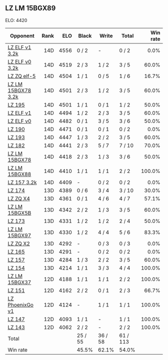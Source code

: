 ## LZ LM 15BGX89 ##

ELO: 4420

Opponent | Rank | ELO | Black | Write | Total | Win rate
---------|-----:|----:|-------|-------|-------|-------:
[LZ ELF v1 3.2k](LZ%20ELF%20v1%203.2k.md) | 14D | 4556 | 0 / 2 | - | 0 / 2 | 0.0%
[LZ ELF v0 3.2k](LZ%20ELF%20v0%203.2k.md) | 14D | 4519 | 2 / 3 | 1 / 2 | 3 / 5 | 60.0%
[LZ ZQ elf-5](LZ%20ZQ%20elf-5.md) | 14D | 4504 | 1 / 1 | 0 / 5 | 1 / 6 | 16.7%
[LZ LM 15BGX78 3.2k](LZ%20LM%2015BGX78%203.2k.md) | 14D | 4501 | 2 / 3 | 1 / 2 | 3 / 5 | 60.0%
[LZ 195](LZ%20195.md) | 14D | 4501 | 1 / 1 | 0 / 1 | 1 / 2 | 50.0%
[LZ ELF v1](LZ%20ELF%20v1.md) | 14D | 4494 | 1 / 2 | 2 / 3 | 3 / 5 | 60.0%
[LZ ELF v0](LZ%20ELF%20v0.md) | 14D | 4482 | 0 / 1 | 3 / 5 | 3 / 6 | 50.0%
[LZ 190](LZ%20190.md) | 14D | 4471 | 0 / 1 | 0 / 1 | 0 / 2 | 0.0%
[LZ 193](LZ%20193.md) | 14D | 4447 | 1 / 3 | 2 / 2 | 3 / 5 | 60.0%
[LZ 182](LZ%20182.md) | 14D | 4441 | 2 / 3 | 5 / 7 | 7 / 10 | 70.0%
[LZ LM 15BGX78](LZ%20LM%2015BGX78.md) | 14D | 4418 | 2 / 3 | 1 / 3 | 3 / 6 | 50.0%
[LZ LM 15BGX88](LZ%20LM%2015BGX88.md) | 14D | 4410 | 1 / 1 | 1 / 1 | 2 / 2 | 100.0%
[LZ 157 3.2k](LZ%20157%203.2k.md) | 14D | 4409 | - | 0 / 2 | 0 / 2 | 0.0%
[LZ 174](LZ%20174.md) | 13D | 4389 | 0 / 6 | 3 / 4 | 3 / 10 | 30.0%
[LZ ZQ X4](LZ%20ZQ%20X4.md) | 13D | 4361 | 0 / 1 | 4 / 6 | 4 / 7 | 57.1%
[LZ LM 15BGX5B](LZ%20LM%2015BGX5B.md) | 13D | 4342 | 2 / 2 | 1 / 3 | 3 / 5 | 60.0%
[LZ 173](LZ%20173.md) | 13D | 4331 | 1 / 2 | 1 / 2 | 2 / 4 | 50.0%
[LZ LM 15BGX97](LZ%20LM%2015BGX97.md) | 13D | 4330 | 1 / 2 | 4 / 4 | 5 / 6 | 83.3%
[LZ ZQ X2](LZ%20ZQ%20X2.md) | 13D | 4292 | - | 0 / 3 | 0 / 3 | 0.0%
[LZ 165](LZ%20165.md) | 13D | 4291 | - | 0 / 2 | 0 / 2 | 0.0%
[LZ 157](LZ%20157.md) | 13D | 4284 | 1 / 3 | 2 / 2 | 3 / 5 | 60.0%
[LZ 154](LZ%20154.md) | 13D | 4214 | 1 / 1 | 3 / 3 | 4 / 4 | 100.0%
[LZ LM 15BGX37](LZ%20LM%2015BGX37.md) | 12D | 4188 | 1 / 1 | 1 / 1 | 2 / 2 | 100.0%
[LZ 151](LZ%20151.md) | 12D | 4162 | 2 / 2 | 0 / 1 | 2 / 3 | 66.7%
[LZ PhoenixGo v1](LZ%20PhoenixGo%20v1.md) | 12D | 4124 | - | 1 / 1 | 1 / 1 | 100.0%
[LZ 147](LZ%20147.md) | 12D | 4093 | 1 / 1 | - | 1 / 1 | 100.0%
[LZ 143](LZ%20143.md) | 12D | 4062 | 2 / 2 | - | 2 / 2 | 100.0%
Total | | | 25 / 55 | 36 / 58 | 61 / 113 | 
Win rate| | | 45.5% | 62.1% | 54.0% | 
